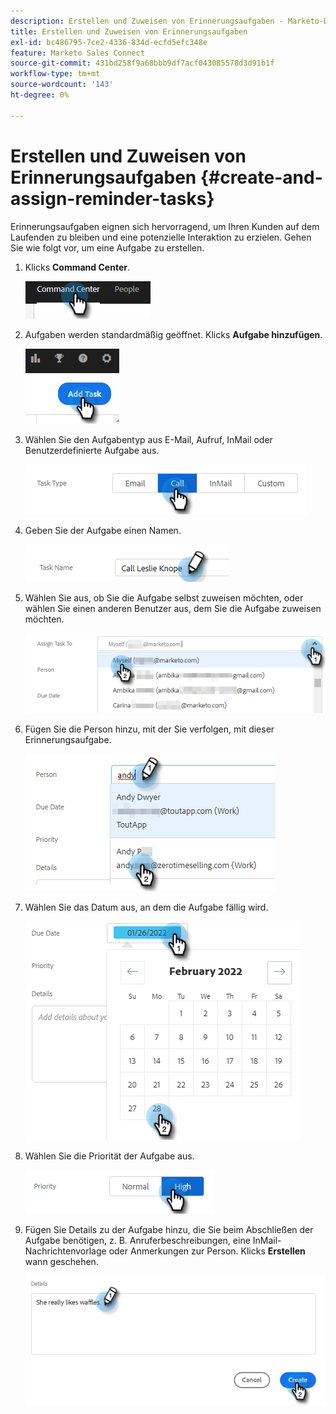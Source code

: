 ```yaml
---
description: Erstellen und Zuweisen von Erinnerungsaufgaben - Marketo-Dokumente - Produktdokumentation
title: Erstellen und Zuweisen von Erinnerungsaufgaben
exl-id: bc486795-7ce2-4336-834d-ecfd5efc348e
feature: Marketo Sales Connect
source-git-commit: 431bd258f9a68bbb9df7acf043085578d3d91b1f
workflow-type: tm+mt
source-wordcount: '143'
ht-degree: 0%

---
```


# Erstellen und Zuweisen von Erinnerungsaufgaben {#create-and-assign-reminder-tasks}

Erinnerungsaufgaben eignen sich hervorragend, um Ihren Kunden auf dem Laufenden zu bleiben und eine potenzielle Interaktion zu erzielen. Gehen Sie wie folgt vor, um eine Aufgabe zu erstellen.

1. Klicks **Command Center**.

   ![](assets/create-and-assign-reminder-tasks-1.png)

1. Aufgaben werden standardmäßig geöffnet. Klicks **Aufgabe hinzufügen**.

   ![](assets/create-and-assign-reminder-tasks-2.png)

1. Wählen Sie den Aufgabentyp aus E-Mail, Aufruf, InMail oder Benutzerdefinierte Aufgabe aus.

   ![](assets/create-and-assign-reminder-tasks-3.png)

1. Geben Sie der Aufgabe einen Namen.

   ![](assets/create-and-assign-reminder-tasks-4.png)

1. Wählen Sie aus, ob Sie die Aufgabe selbst zuweisen möchten, oder wählen Sie einen anderen Benutzer aus, dem Sie die Aufgabe zuweisen möchten.

   ![](assets/create-and-assign-reminder-tasks-5.png)

1. Fügen Sie die Person hinzu, mit der Sie verfolgen, mit dieser Erinnerungsaufgabe.

   ![](assets/create-and-assign-reminder-tasks-6.png)

1. Wählen Sie das Datum aus, an dem die Aufgabe fällig wird.

   ![](assets/create-and-assign-reminder-tasks-7.png)

1. Wählen Sie die Priorität der Aufgabe aus.

   ![](assets/create-and-assign-reminder-tasks-8.png)

1. Fügen Sie Details zu der Aufgabe hinzu, die Sie beim Abschließen der Aufgabe benötigen, z. B. Anruferbeschreibungen, eine InMail-Nachrichtenvorlage oder Anmerkungen zur Person. Klicks **Erstellen** wann geschehen.

   ![](assets/create-and-assign-reminder-tasks-9.png)
